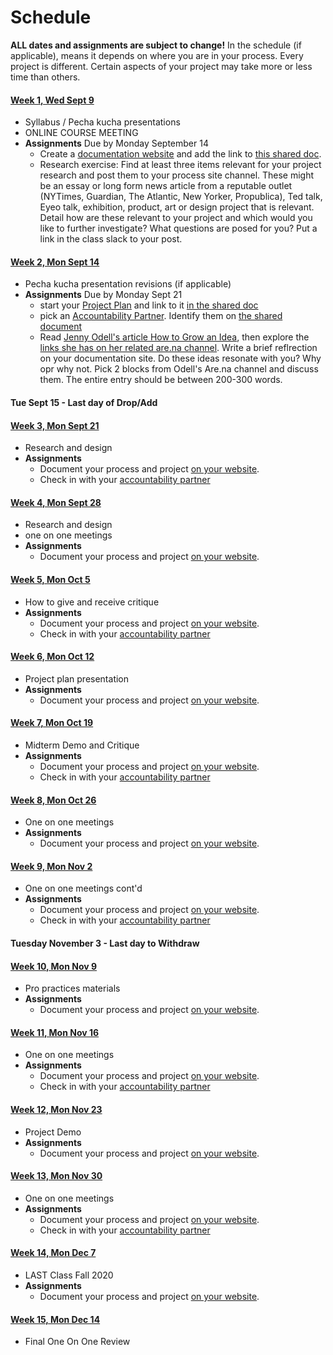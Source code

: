 # Schedule

**ALL dates and assignments are subject to change!** In the schedule (if applicable), means it depends on where you are in your process. Every project is different. Certain aspects of your project may take more or less time than others.


#### [Week 1, Wed Sept 9](/week1/index.md)
* Syllabus / Pecha kucha presentations 
* ONLINE COURSE MEETING
* **Assignments** Due by Monday September 14
  * Create a [documentation website](website.md) and add the link to [this shared doc](https://docs.google.com/document/d/1mKKHRFi-W3GdVgWUSxoPL---7qcGSEt6qx7Z2y-83T4/edit?usp=sharing).
  * Research exercise: Find at least three items relevant for your project research and post them to your process site channel. These might be an essay or long form news article from a reputable outlet (NYTimes, Guardian, The Atlantic, New Yorker, Propublica), Ted talk, Eyeo talk, exhibition, product, art or design project that is relevant. Detail how are these relevant to your project and which would you like to further investigate? What questions are posed for you? Put a link in the class slack to your post.

#### [Week 2, Mon Sept 14](/week2/index.md)
* Pecha kucha presentation revisions \(if applicable\) 
* **Assignments** Due by Monday Sept 21
  * start your [Project Plan](../plan.md) and link to it [in the shared doc](https://docs.google.com/document/d/1mKKHRFi-W3GdVgWUSxoPL---7qcGSEt6qx7Z2y-83T4/edit?usp=sharing)
  * pick an [Accountability Partner](../accountability_partner.md). Identify them on [the shared document](https://docs.google.com/document/d/1mKKHRFi-W3GdVgWUSxoPL---7qcGSEt6qx7Z2y-83T4/edit?usp=sharing)
  * Read [Jenny Odell's article How to Grow an Idea](https://thecreativeindependent.com/people/jenny-odell-how-to-grow-an-idea/), then explore the [links she has on her related are.na channel](https://www.are.na/the-creative-independent-1522276020/how-to-grow-an-idea). Write a brief reflrection on your documentation site. Do these ideas resonate with you? Why opr why not. Pick 2 blocks from Odell's Are.na channel and discuss them. The entire entry should be between 200-300 words.

#### Tue Sept 15 - Last day of Drop/Add

#### [Week 3, Mon Sept 21](/week3/index.md) 
* Research and design
* **Assignments**
  * Document your process and project [on your website](website.md).
  * Check in with your [accountability partner](accountability_partner.md)

#### [Week 4, Mon Sept 28](/week4/index.md) 
* Research and design 
* one on one meetings
* **Assignments**
  * Document your process and project [on your website](website.md).
  
#### [Week 5, Mon Oct 5](/week5/index.md) 
* How to give and receive critique
* **Assignments**
  * Document your process and project [on your website](website.md).
  * Check in with your [accountability partner](accountability_partner.md)
  
#### [Week 6, Mon Oct 12](/week6/index.md) 
* Project plan presentation
* **Assignments**
  * Document your process and project [on your website](website.md).
  
#### [Week 7, Mon Oct 19](/week7/index.md) 
* Midterm Demo and Critique
* **Assignments**
  * Document your process and project [on your website](website.md).
  * Check in with your [accountability partner](accountability_partner.md)
  
#### [Week 8, Mon Oct 26](/week8/index.md) 
* One on one meetings
* **Assignments**
  * Document your process and project [on your website](website.md).
  
#### [Week 9, Mon Nov 2](#) 
* One on one meetings cont'd
* **Assignments**
  * Document your process and project [on your website](website.md).
  * Check in with your [accountability partner](accountability_partner.md)
  
#### Tuesday November 3 - Last day to Withdraw

#### [Week 10, Mon Nov 9](#) 
* Pro practices materials
* **Assignments**
  * Document your process and project [on your website](website.md).
  
#### [Week 11, Mon Nov 16](#) 
* One on one meetings
* **Assignments**
  * Document your process and project [on your website](website.md).
  * Check in with your [accountability partner](accountability_partner.md)
  
#### [Week 12, Mon Nov 23](#) 
* Project Demo
* **Assignments**
  * Document your process and project [on your website](website.md).
  
#### [Week 13, Mon Nov 30](#) 
* One on one meetings
* **Assignments**
  * Document your process and project [on your website](website.md).
  * Check in with your [accountability partner](accountability_partner.md)
  
#### [Week 14, Mon Dec 7](#)
* LAST Class Fall 2020
* **Assignments**
  * Document your process and project [on your website](website.md).

#### [Week 15, Mon Dec 14](#)
* Final One On One Review
